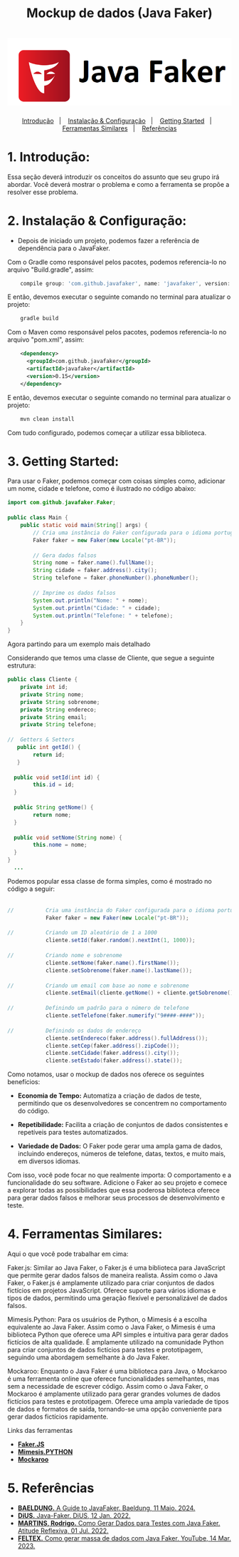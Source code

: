 <h1 align="center"> Mockup de dados (Java Faker) </h1>
  <h1 align="center"> <img alt="JavaFaker" src="JavaFaker.png" /> </h1>

<p align="center">
  <a href="#Introdução">Introdução</a>&nbsp;&nbsp;&nbsp;|&nbsp;&nbsp;&nbsp;
  <a href="#Instalação & Configuração">Instalação & Configuração</a>&nbsp;&nbsp;&nbsp;|&nbsp;&nbsp;&nbsp;
  <a href="#Getting Started">Getting Started</a>&nbsp;&nbsp;&nbsp;|&nbsp;&nbsp;&nbsp;
  <a href="#Ferramentas Similares">Ferramentas Similares</a>&nbsp;&nbsp;&nbsp;|&nbsp;&nbsp;&nbsp;
  <a href="#Referências">Referências</a>
</p>


# 1. Introdução:
Essa seção deverá introduzir os conceitos do assunto que seu grupo irá abordar. Você deverá mostrar o problema e como a ferramenta se propõe a resolver esse problema.

# 2. Instalação & Configuração:
* Depois de iniciado um projeto, podemos fazer a referência de dependência para o JavaFaker.

Com o Gradle como responsável pelos pacotes, podemos referencia-lo no arquivo "Build.gradle", assim:
  
```javascript
    compile group: 'com.github.javafaker', name: 'javafaker', version: '0.15'
```
E então, devemos executar o seguinte comando no terminal para atualizar o projeto:
```javascript
    gradle build
```


Com o Maven como responsável pelos pacotes, podemos referencia-lo no arquivo "pom.xml", assim:
```xml
    <dependency>
      <groupId>com.github.javafaker</groupId>
      <artifactId>javafaker</artifactId>
      <version>0.15</version>
    </dependency>
```
E então, devemos executar o seguinte comando no terminal para atualizar o projeto:
```javascript
    mvn clean install
```

Com tudo configurado, podemos começar a utilizar essa biblioteca.

# 3. Getting Started:
Para usar o Faker, podemos começar com coisas simples como, adicionar um nome, cidade e telefone, como é ilustrado no código abaixo:
```java
import com.github.javafaker.Faker;

public class Main {
    public static void main(String[] args) {
        // Cria uma instância do Faker configurada para o idioma português do Brasil
        Faker faker = new Faker(new Locale("pt-BR"));

        // Gera dados falsos
        String nome = faker.name().fullName();
        String cidade = faker.address().city();
        String telefone = faker.phoneNumber().phoneNumber();

        // Imprime os dados falsos
        System.out.println("Nome: " + nome);
        System.out.println("Cidade: " + cidade);
        System.out.println("Telefone: " + telefone);
    }
}
```
Agora partindo para um exemplo mais detalhado

Considerando que temos uma classe de Cliente, que segue a seguinte estrutura:
```java
public class Cliente {
    private int id;
    private String nome;
    private String sobrenome;
    private String endereco;
    private String email;
    private String telefone;

//  Getters & Setters
   public int getId() {
        return id;
   }

  public void setId(int id) {
        this.id = id;
  }

  public String getNome() {
        return nome;
  }

  public void setNome(String nome) {
        this.nome = nome;
  }
}
  ...
```

Podemos popular essa classe de forma simples, como é mostrado no código a seguir:

```java

//          Cria uma instância do Faker configurada para o idioma português do Brasil
            Faker faker = new Faker(new Locale("pt-BR"));

//          Criando um ID aleatório de 1 a 1000
            cliente.setId(faker.random().nextInt(1, 1000));

//          Criando nome e sobrenome
            cliente.setNome(faker.name().firstName());
            cliente.setSobrenome(faker.name().lastName());

//          Criando um email com base ao nome e sobrenome
            cliente.setEmail(cliente.getNome() + cliente.getSobrenome() + "@ufmg.br");

//          Definindo um padrão para o número de telefone
            cliente.setTelefone(faker.numerify("9####-####"));

//          Definindo os dados de endereço
            cliente.setEndereco(faker.address().fullAddress());
            cliente.setCep(faker.address().zipCode());
            cliente.setCidade(faker.address().city());
            cliente.setEstado(faker.address().state());
```

Como notamos, usar o mockup de dados nos oferece os seguintes benefícios:

* **Economia de Tempo:** Automatiza a criação de dados de teste, permitindo que os desenvolvedores se concentrem no comportamento do código.

* **Repetibilidade:** Facilita a criação de conjuntos de dados consistentes e repetíveis para testes automatizados.

* **Variedade de Dados:** O Faker pode gerar uma ampla gama de dados, incluindo endereços, números de telefone, datas, textos, e muito mais, em diversos idiomas.

Com isso, você pode focar no que realmente importa: 
O comportamento e a funcionalidade do seu software. Adicione o Faker ao seu projeto e comece a explorar todas as possibilidades que essa poderosa biblioteca oferece para gerar dados falsos e melhorar seus processos de desenvolvimento e teste.

# 4. Ferramentas Similares:
Aqui o que você pode trabalhar em cima:

Faker.js:
Similar ao Java Faker, o Faker.js é uma biblioteca para JavaScript que permite gerar dados falsos de maneira realista.
Assim como o Java Faker, o Faker.js é amplamente utilizado para criar conjuntos de dados fictícios em projetos JavaScript.
Oferece suporte para vários idiomas e tipos de dados, permitindo uma geração flexível e personalizável de dados falsos.

Mimesis.Python:
Para os usuários de Python, o Mimesis é a escolha equivalente ao Java Faker.
Assim como o Java Faker, o Mimesis é uma biblioteca Python que oferece uma API simples e intuitiva para gerar dados fictícios de alta qualidade.
É amplamente utilizado na comunidade Python para criar conjuntos de dados fictícios para testes e prototipagem, seguindo uma abordagem semelhante à do Java Faker.

Mockaroo:
Enquanto o Java Faker é uma biblioteca para Java, o Mockaroo é uma ferramenta online que oferece funcionalidades semelhantes, mas sem a necessidade de escrever código.
Assim como o Java Faker, o Mockaroo é amplamente utilizado para gerar grandes volumes de dados fictícios para testes e prototipagem.
Oferece uma ampla variedade de tipos de dados e formatos de saída, tornando-se uma opção conveniente para gerar dados fictícios rapidamente.

Links das ferramentas
* [**Faker.JS**](https://fakerjs.dev)
* [**Mimesis.PYTHON**](https://mimesis.name/en/master/)
* [**Mockaroo**](https://www.mockaroo.com)


# 5. Referências
* [**BAELDUNG.** A Guide to JavaFaker. Baeldung, 11 Maio. 2024.](https://www.baeldung.com/java-faker)
* [**DiUS.** Java-Faker. DiUS, 12 Jan. 2022.](https://github.com/DiUS/java-faker)
* [**MARTINS, Rodrigo.** Como Gerar Dados para Testes com Java Faker. Atitude Reflexiva, 01 Jul. 2022.](https://atitudereflexiva.wordpress.com/2022/07/01/como-gerar-dados-para-testes-com-java-faker/)
* [**FELTEX.** Como gerar massa de dados com Java Faker. YouTube, 14 Mar. 2023.](https://youtu.be/teVyz17rVX4)
